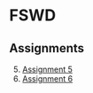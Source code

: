 # FSWD

## Assignments
5. [Assignment 5](https://perumallaharshitha.github.io/FSWD/Assignments/Assignment-05/Assignment-05)
6. [Assignment 6](https://perumallaharshitha.github.io/FSWD/Assignments/Assignment-06/Assignment-06)
